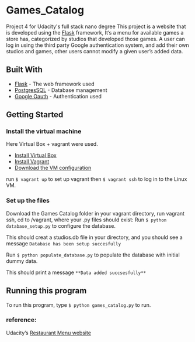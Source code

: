 # Games_Catalog
Project 4 for Udacity's full stack nano degree
This project is a website that is developed using the [Flask](http://flask.pocoo.org) framework, It’s a menu for available games a store has, categorized  by studios that developed those games.
A user can log in using the third party Google authentication system, and add their own studios and games, other users cannot modify a given user’s added data.

## Built With
* [Flask](http://flask.pocoo.org)  - The web framework used
*  [PostgresSQL](https://www.postgresql.org)  - Database management
*  [Google Oauth](https://developers.google.com/identity/protocols/OAuth2)  - Authentication used

## Getting Started
### Install the virtual machine
Here Virtual Box + vagrant were used.
* [Install Virtual Box](https://www.virtualbox.org/wiki/Downloads)
* [Install Vagrant](https://www.vagrantup.com/downloads.html)
* [Download the VM configuration](https://github.com/udacity/fullstack-nanodegree-vm)

run `$ vagrant up`  to set up vagrant then `$ vagrant ssh`  to log in to the Linux VM.

### Set up the files
Download the Games Catalog folder in your vagrant directory, run vagrant ssh, cd to /vagrant, where your .py files should exist:
Run `$ python database_setup.py` to configure the database.

This should creat a studios.db file in your directory, and you should see a message
`Database has been setup succesfully`

Run `$ python populate_database.py` to populate the database with initial dummy data.

This should print a message
`**Data added succsesfully**`

## Running this program
To run this program, type `$ python games_catalog.py`  to run.

### reference:
Udacity’s [Restaurant Menu website](https://github.com/udacity/Full-Stack-Foundations/tree/master/Lesson-4/Final-Project)

